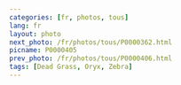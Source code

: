 ```yaml
---
categories: [fr, photos, tous]
lang: fr
layout: photo
next_photo: /fr/photos/tous/P0000362.html
picname: P0000405
prev_photo: /fr/photos/tous/P0000406.html
tags: [Dead Grass, Oryx, Zebra]
---
```

